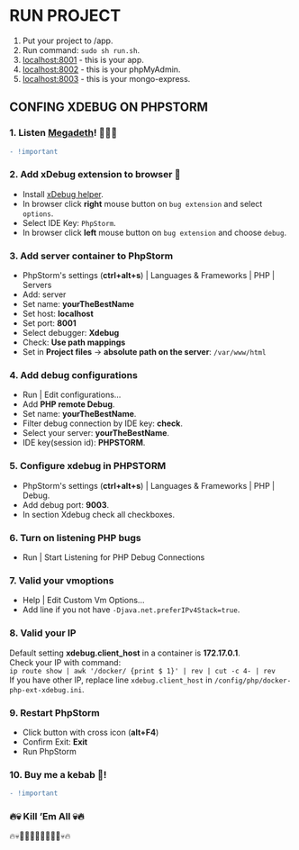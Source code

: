 # RUN PROJECT
1. Put your project to /app.
2. Run command: `sudo sh run.sh`.
3. [localhost:8001](http://localhost:8001) - this is your app.
3. [localhost:8002](http://localhost:8002) - this is your phpMyAdmin.
3. [localhost:8003](http://localhost:8003) - this is your mongo-express.

## CONFING XDEBUG ON PHPSTORM
### 1. Listen [Megadeth](https://www.youtube.com/watch?v=3qzBGYG786Y&list=PLxzSZG7g8c8wkI0oLUmZTcPMB_ej6Kknk)! :guitar::metal::fire:
```diff
- !important
```

### 2. Add xDebug extension to browser :bug:
* Install [xDebug helper](https://chrome.google.com/webstore/detail/xdebug-helper/eadndfjplgieldjbigjakmdgkmoaaaoc).
* In browser click **right** mouse button on `bug extension` and select `options`.
* Select IDE Key: `PhpStorm`.
* In browser click **left** mouse button on `bug extension` and choose `debug`.

### 3. Add server container to PhpStorm
* PhpStorm's settings (**ctrl+alt+s**) | Languages & Frameworks | PHP | Servers
* Add: server
* Set name: **yourTheBestName**
* Set host: **localhost**
* Set port: **8001**
* Select debugger: **Xdebug**
* Check: **Use path mappings**
* Set in **Project files** -> **absolute path on the server**: `/var/www/html`

### 4. Add debug configurations
* Run | Edit configurations...
* Add **PHP remote Debug**.
* Set name: **yourTheBestName**.
* Filter debug connection by IDE key: **check**.
* Select your server: **yourTheBestName**.
* IDE key(session id): **PHPSTORM**.

### 5. Configure xdebug in PHPSTORM
* PhpStorm's settings (**ctrl+alt+s**) | Languages & Frameworks | PHP | Debug.
* Add debug port: **9003**.
* In section Xdebug check all checkboxes. 

### 6. Turn on listening PHP bugs
* Run | Start Listening for PHP Debug Connections

### 7. Valid your vmoptions
* Help | Edit Custom Vm Options...
* Add line if you not have `-Djava.net.preferIPv4Stack=true`.

### 8. Valid your IP
Default setting **xdebug.client_host** in a container is **172.17.0.1**.<br>
Check your IP with command: <br> 
`ip route show | awk '/docker/ {print $ 1}' | rev | cut -c 4- | rev`<br>
If you have other IP, replace line `xdebug.client_host` in `/config/php/docker-php-ext-xdebug.ini`.

### 9. Restart PhpStorm
* Click button with cross icon (**alt+F4**)
* Confirm Exit: **Exit**
* Run PhpStorm

### 10. Buy me a kebab :hamburger:!
```diff
- !important
```

### :fire::skull: Kill ’Em All :skull::fire:
:fire::skull::bug::bug::bug::bug::bug::bug::bug::bug::skull::fire:
